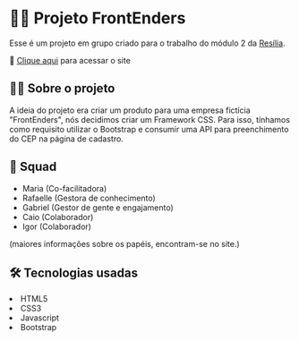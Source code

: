 <h1>👩‍💻 Projeto FrontEnders</h1>
<p>Esse é um projeto em grupo criado para o trabalho do módulo 2 da <a href="https://www.resilia.com.br/">Resília</a>.</p>
<p>🔗 <a href="https://maridutra.github.io/Segundo-Projeto-Squad/index.html">Clique aqui</a> para acessar o site</p>

<h2>👨‍🏫 Sobre o projeto</h2>
<p>A ideia do projeto era criar um produto para uma empresa fictícia "FrontEnders", nós decidimos criar um Framework CSS. Para isso, tínhamos como requisito utilizar o Bootstrap e consumir uma API para preenchimento do CEP na página de cadastro.</p>
 

<h2>🧠 Squad</h2>
<ul>
  <li>Maria (Co-facilitadora)</li>
  <li>Rafaelle (Gestora de conhecimento)</li>
  <li>Gabriel (Gestor de gente e engajamento)</li>
  <li>Caio (Colaborador)</li>
  <li>Igor (Colaborador)</li>
</ul>

(maiores informações sobre os papéis, encontram-se no site.)

<h2>🛠 Tecnologias usadas</h2>
<li>HTML5</li>
<li>CSS3</li>
<li>Javascript</li>
<li>Bootstrap</li>
